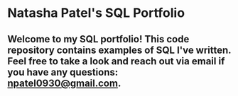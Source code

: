 # Natasha Patel's SQL Portfolio

## Welcome to my SQL portfolio! This code repository contains examples of SQL I've written. Feel free to take a look and reach out via email if you have any questions: npatel0930@gmail.com.
